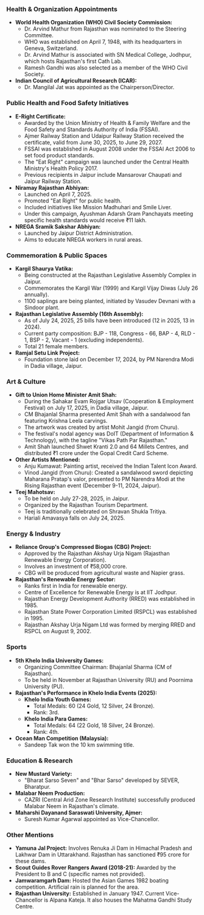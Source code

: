### Health & Organization Appointments

*   **World Health Organization (WHO) Civil Society Commission:**
    *   Dr. Arvind Mathur from Rajasthan was nominated to the Steering Committee.
    *   WHO was established on April 7, 1948, with its headquarters in Geneva, Switzerland.
    *   Dr. Arvind Mathur is associated with SN Medical College, Jodhpur, which hosts Rajasthan's first Cath Lab.
    *   Ramesh Gandhi was also selected as a member of the WHO Civil Society.
*   **Indian Council of Agricultural Research (ICAR):**
    *   Dr. Mangilal Jat was appointed as the Chairperson/Director.

### Public Health and Food Safety Initiatives

*   **E-Right Certificate:**
    *   Awarded by the Union Ministry of Health & Family Welfare and the Food Safety and Standards Authority of India (FSSAI).
    *   Ajmer Railway Station and Udaipur Railway Station received the certificate, valid from June 30, 2025, to June 29, 2027.
    *   FSSAI was established in August 2008 under the FSSAI Act 2006 to set food product standards.
    *   The "Eat Right" campaign was launched under the Central Health Ministry's Health Policy 2017.
    *   Previous recipients in Jaipur include Mansarovar Chaupati and Jaipur Railway Station.
*   **Niramay Rajasthan Abhiyan:**
    *   Launched on April 7, 2025.
    *   Promoted "Eat Right" for public health.
    *   Included initiatives like Mission Madhuhari and Smile Liver.
    *   Under this campaign, Ayushman Adarsh Gram Panchayats meeting specific health standards would receive ₹11 lakh.
*   **NREGA Sramik Sakshar Abhiyan:**
    *   Launched by Jaipur District Administration.
    *   Aims to educate NREGA workers in rural areas.

### Commemoration & Public Spaces

*   **Kargil Shaurya Vatika:**
    *   Being constructed at the Rajasthan Legislative Assembly Complex in Jaipur.
    *   Commemorates the Kargil War (1999) and Kargil Vijay Diwas (July 26 annually).
    *   1100 saplings are being planted, initiated by Vasudev Devnani with a Sindoor plant.
*   **Rajasthan Legislative Assembly (16th Assembly):**
    *   As of July 24, 2025, 25 bills have been introduced (12 in 2025, 13 in 2024).
    *   Current party composition: BJP - 118, Congress - 66, BAP - 4, RLD - 1, BSP - 2, Vacant - 1 (excluding independents).
    *   Total 21 female members.
*   **Ramjal Setu Link Project:**
    *   Foundation stone laid on December 17, 2024, by PM Narendra Modi in Dadia village, Jaipur.

### Art & Culture

*   **Gift to Union Home Minister Amit Shah:**
    *   During the Sahakar Evam Rojgar Utsav (Cooperation & Employment Festival) on July 17, 2025, in Dadia village, Jaipur.
    *   CM Bhajanlal Sharma presented Amit Shah with a sandalwood fan featuring Krishna Leela carvings.
    *   The artwork was created by artist Mohit Jangid (from Churu).
    *   The festival's nodal agency was DoIT (Department of Information & Technology), with the tagline "Vikas Path Par Rajasthan."
    *   Amit Shah launched Shwet Kranti 2.0 and 64 Millets Centres, and distributed ₹1 crore under the Gopal Credit Card Scheme.
*   **Other Artists Mentioned:**
    *   Anju Kumawat: Painting artist, received the Indian Talent Icon Award.
    *   Vinod Jangid (from Churu): Created a sandalwood sword depicting Maharana Pratap's valor, presented to PM Narendra Modi at the Rising Rajasthan event (December 9-11, 2024, Jaipur).
*   **Teej Mahotsav:**
    *   To be held on July 27-28, 2025, in Jaipur.
    *   Organized by the Rajasthan Tourism Department.
    *   Teej is traditionally celebrated on Shravan Shukla Tritiya.
    *   Hariali Amavasya falls on July 24, 2025.

### Energy & Industry

*   **Reliance Group's Compressed Biogas (CBG) Project:**
    *   Approved by the Rajasthan Akshay Urja Nigam (Rajasthan Renewable Energy Corporation).
    *   Involves an investment of ₹58,000 crore.
    *   CBG will be produced from agricultural waste and Napier grass.
*   **Rajasthan's Renewable Energy Sector:**
    *   Ranks first in India for renewable energy.
    *   Centre of Excellence for Renewable Energy is at IIT Jodhpur.
    *   Rajasthan Energy Development Authority (RRED) was established in 1985.
    *   Rajasthan State Power Corporation Limited (RSPCL) was established in 1995.
    *   Rajasthan Akshay Urja Nigam Ltd was formed by merging RRED and RSPCL on August 9, 2002.

### Sports

*   **5th Khelo India University Games:**
    *   Organizing Committee Chairman: Bhajanlal Sharma (CM of Rajasthan).
    *   To be held in November at Rajasthan University (RU) and Poornima University (PU).
*   **Rajasthan's Performance in Khelo India Events (2025):**
    *   **Khelo India Youth Games:**
        *   Total Medals: 60 (24 Gold, 12 Silver, 24 Bronze).
        *   Rank: 3rd.
    *   **Khelo India Para Games:**
        *   Total Medals: 64 (22 Gold, 18 Silver, 24 Bronze).
        *   Rank: 4th.
*   **Ocean Man Competition (Malaysia):**
    *   Sandeep Tak won the 10 km swimming title.

### Education & Research

*   **New Mustard Variety:**
    *   "Bharat Sarso Seven" and "Bhar Sarso" developed by SEVER, Bharatpur.
*   **Malabar Neem Production:**
    *   CAZRI (Central Arid Zone Research Institute) successfully produced Malabar Neem in Rajasthan's climate.
*   **Maharshi Dayanand Saraswati University, Ajmer:**
    *   Suresh Kumar Agarwal appointed as Vice-Chancellor.

### Other Mentions

*   **Yamuna Jal Project:** Involves Renuka Ji Dam in Himachal Pradesh and Lakhwar Dam in Uttarakhand. Rajasthan has sanctioned ₹95 crore for these dams.
*   **Scout Guides Rover Rangers Award (2018-21):** Awarded by the President to B and C (specific names not provided).
*   **Jamwaramgarh Dam:** Hosted the Asian Games 1982 boating competition. Artificial rain is planned for the area.
*   **Rajasthan University:** Established in January 1947. Current Vice-Chancellor is Alpana Kateja. It also houses the Mahatma Gandhi Study Centre.